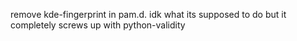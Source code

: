 remove kde-fingerprint in pam.d. idk what its supposed to do but it completely screws up with python-validity
